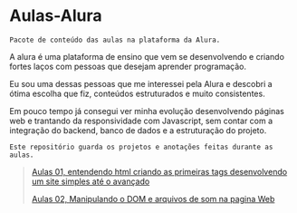 # Aulas-Alura
```
Pacote de conteúdo das aulas na plataforma da Alura.
```

A alura é uma plataforma de ensino que vem se desenvolvendo e criando fortes laços com pessoas que desejam aprender programação.

Eu sou uma dessas pessoas que me interessei pela Alura e descobri a ótima escolha que fiz, conteúdos estruturados e muito consistentes.

Em pouco tempo já consegui ver minha evolução desenvolvendo páginas web e trantando da responsividade com Javascript, sem contar com a integração do backend, banco de dados e a estruturação do projeto.

```
Este repositório guarda os projetos e anotações feitas durante as aulas.
```

> <a href="https://github.com/HenriqueBeserra/Aulas-Alura/tree/main/Aulas01">Aulas 01, entendendo html criando as primeiras tags desenvolvendo um site simples até o avançado</a>
>  
> <a href="https://github.com/HenriqueBeserra/Aulas-Alura/tree/main/Aulas02">Aulas 02, Manipulando o DOM e arquivos de som na pagina Web</a>
